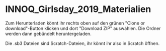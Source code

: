 # INNOQ_Girlsday_2019_Materialien

Zum Herunterladen könnt ihr rechts oben auf den grünen "Clone or download"-Button klicken und dort "Download ZIP" auswählen. Die Ordner werden dann gebündelt heruntergeladen.

Die .sb3 Dateien sind Scratch-Dateien, ihr könnt ihr also in Scratch öffnen.
